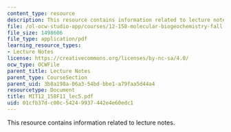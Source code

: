 ```yaml
---
content_type: resource
description: This resource contains information related to lecture notes.
file: /ol-ocw-studio-app/courses/12-158-molecular-biogeochemistry-fall-2011/01cfb37dc00c54249937442e4e60edc1_MIT12_158F11_lec5.pdf
file_size: 1498606
file_type: application/pdf
learning_resource_types:
- Lecture Notes
license: https://creativecommons.org/licenses/by-nc-sa/4.0/
ocw_type: OCWFile
parent_title: Lecture Notes
parent_type: CourseSection
parent_uid: 3b8a198a-06a3-54bd-bbe1-a79faa5d44a4
resourcetype: Document
title: MIT12_158F11_lec5.pdf
uid: 01cfb37d-c00c-5424-9937-442e4e60edc1
---
```

This resource contains information related to lecture notes.